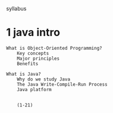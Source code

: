 
syllabus


# 1 java intro

    What is Object-Oriented Programming?
        Key concepts
        Major principles
        Benefits

    What is Java?
        Why do we study Java
        The Java Write-Compile-Run Process
        Java platform
        
        
        (1-21)

